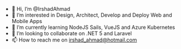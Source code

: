 - 👋 Hi, I’m @IrshadAhmad
- 👀 I’m interested in Design, Architect, Develop and Deploy Web and Mobile Apps
- 🌱 I’m currently learning NodeJS Sails, VueJS and Azure Kubernetes
- 💞️ I’m looking to collaborate on .NET 5 and Laravel
- 📫 How to reach me on irshad_ahmad@hotmail.com

<!---
IrshadAhmad/IrshadAhmad is a ✨ special ✨ repository because its `README.md` (this file) appears on your GitHub profile.
You can click the Preview link to take a look at your changes.
--->
